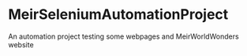 # MeirSeleniumAutomationProject
An automation project testing some webpages and MeirWorldWonders website
